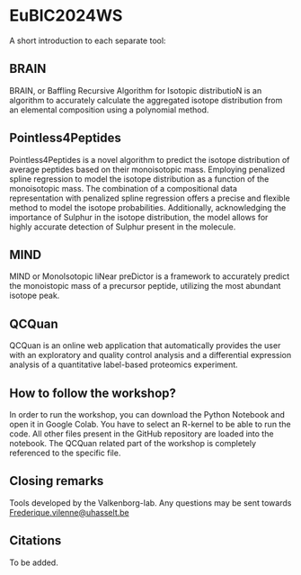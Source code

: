 # EuBIC2024WS
A short introduction to each separate tool:

## BRAIN
BRAIN, or Baffling Recursive Algorithm for Isotopic distributioN is an algorithm to accurately calculate the aggregated isotope distribution from an elemental composition using a polynomial method.

## Pointless4Peptides
Pointless4Peptides is a novel algorithm to predict the isotope distribution of average peptides based on their monoisotopic mass. Employing penalized spline regression to model the isotope distribution as a function of the monoisotopic mass. The combination of a compositional data representation with penalized spline regression offers a precise and flexible method to model the isotope probabilities. Additionally, acknowledging the importance of Sulphur in the isotope distribution, the model allows for highly accurate detection of Sulphur present in the molecule.

## MIND
MIND or MonoIsotopic liNear preDictor is a framework to accurately predict the monoistopic mass of a precursor peptide, utilizing the most abundant isotope peak.

## QCQuan
QCQuan is an online web application that automatically provides the user with an exploratory and quality control analysis and a differential expression analysis of a quantitative label-based proteomics experiment.

## How to follow the workshop?
In order to run the workshop, you can download the Python Notebook and open it in Google Colab. You have to select an R-kernel to be able to run the code. All other files present in the GitHub repository are loaded into the notebook. The QCQuan related part of the workshop is completely referenced to the specific file. 

## Closing remarks
Tools developed by the Valkenborg-lab.
Any questions may be sent towards Frederique.vilenne@uhasselt.be

## Citations
To be added.
